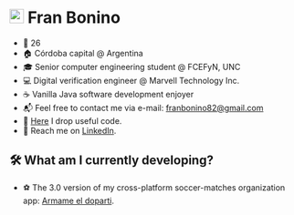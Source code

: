 # <img src="https://media.giphy.com/media/hvRJCLFzcasrR4ia7z/giphy.gif" width="25px"> Fran Bonino
- 🌳 26
- 🏠 Córdoba capital @ Argentina
- 🎓 Senior computer engineering student @ FCEFyN, UNC
- 💻 Digital verification engineer @ Marvell Technology Inc.
- ☕ Vanilla Java software development enjoyer
- 📬 Feel free to contact me via e-mail: franbonino82@gmail.com
- 📑 [Here](https://gist.github.com/akmsw) I drop useful code.
- 💼️ Reach me on [LinkedIn](https://www.linkedin.com/in/franciscobonino98/).

## 🛠️ What am I currently developing?
- ⚽ The 3.0 version of my cross-platform soccer-matches organization app: [Armame el doparti](https://github.com/akmsw/armame-el-doparti).
